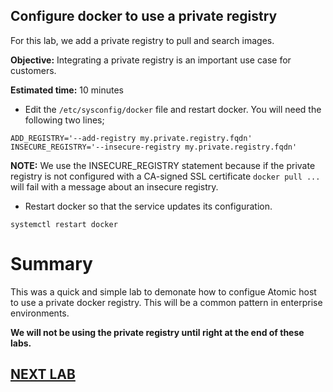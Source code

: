 ## Configure docker to use a private registry

For this lab, we add a private registry to pull and search images.

**Objective:** Integrating a private registry is an important use case for customers. 

**Estimated time:** 10 minutes

* Edit the `/etc/sysconfig/docker` file and restart docker. You will need the following two lines;

```
ADD_REGISTRY='--add-registry my.private.registry.fqdn'
INSECURE_REGISTRY='--insecure-registry my.private.registry.fqdn'
```

**NOTE:** We use the INSECURE_REGISTRY statement because if the private
registry is not configured with a CA-signed SSL
certificate `docker pull ...` will fail with a message about an insecure
registry. 

* Restart docker so that the service updates its configuration.

```
systemctl restart docker
```

# Summary

This was a quick and simple lab to demonate how to configue Atomic host to use
a private docker registry. This will be a common pattern in enterprise
environments.

**We will not be using the private registry until right at the end of these
labs.** 

## [NEXT LAB](atomicDockerLVM.md)
